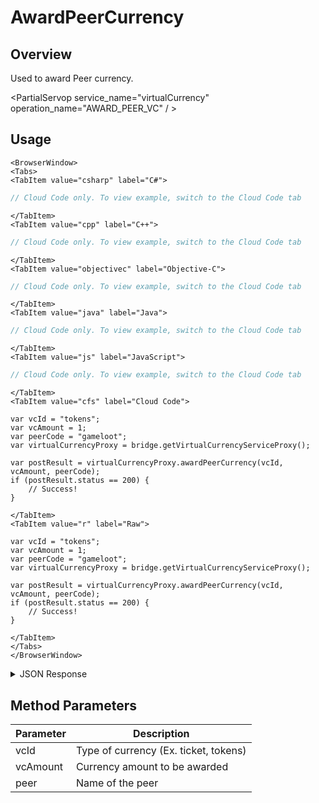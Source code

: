 # AwardPeerCurrency
## Overview
Used to award Peer currency.

<PartialServop service_name="virtualCurrency" operation_name="AWARD_PEER_VC" / >

## Usage

```mdx-code-block
<BrowserWindow>
<Tabs>
<TabItem value="csharp" label="C#">
```

```csharp
// Cloud Code only. To view example, switch to the Cloud Code tab
```

```mdx-code-block
</TabItem>
<TabItem value="cpp" label="C++">
```

```cpp
// Cloud Code only. To view example, switch to the Cloud Code tab
```

```mdx-code-block
</TabItem>
<TabItem value="objectivec" label="Objective-C">
```

```objectivec
// Cloud Code only. To view example, switch to the Cloud Code tab
```

```mdx-code-block
</TabItem>
<TabItem value="java" label="Java">
```

```java
// Cloud Code only. To view example, switch to the Cloud Code tab
```

```mdx-code-block
</TabItem>
<TabItem value="js" label="JavaScript">
```

```javascript
// Cloud Code only. To view example, switch to the Cloud Code tab
```

```mdx-code-block
</TabItem>
<TabItem value="cfs" label="Cloud Code">
```

```cfscript
var vcId = "tokens";
var vcAmount = 1;
var peerCode = "gameloot";
var virtualCurrencyProxy = bridge.getVirtualCurrencyServiceProxy();

var postResult = virtualCurrencyProxy.awardPeerCurrency(vcId, vcAmount, peerCode);
if (postResult.status == 200) {
    // Success!
}
```

```mdx-code-block
</TabItem>
<TabItem value="r" label="Raw">
```

```cfscript
var vcId = "tokens";
var vcAmount = 1;
var peerCode = "gameloot";
var virtualCurrencyProxy = bridge.getVirtualCurrencyServiceProxy();

var postResult = virtualCurrencyProxy.awardPeerCurrency(vcId, vcAmount, peerCode);
if (postResult.status == 200) {
    // Success!
}
```

```mdx-code-block
</TabItem>
</Tabs>
</BrowserWindow>
```

<details>
<summary>JSON Response</summary>

```json
{
    "status" : 200,
    "data" :
    {
        "currencyMap": {
            "gems": {
                "purchased": 0,
                "balance": 0,
                "consumed": 0,
                "awarded": 0
            },
            "gold": {
                "purchased": 0,
                "balance": 100,
                "consumed": 0,
                "awarded": 100
            }
        }
    }
}
```
</details>

## Method Parameters
Parameter | Description
--------- | -----------
vcId | Type of currency (Ex. ticket, tokens)
vcAmount | Currency amount to be awarded
peer | Name of the peer


